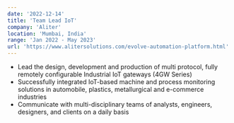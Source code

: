 ```yaml
---
date: '2022-12-14'
title: 'Team Lead IoT'
company: 'Aliter'
location: 'Mumbai, India'
range: 'Jan 2022 - May 2023'
url: 'https://www.alitersolutions.com/evolve-automation-platform.html'
---
```


- Lead the design, development and production of multi protocol, fully remotely configurable Industrial IoT gateways (4GW Series)
- Successfully integrated IoT-based machine and process monitoring solutions in automobile, plastics, metallurgical and e-commerce industries
- Communicate with multi-disciplinary teams of analysts, engineers, designers, and clients on a daily basis
